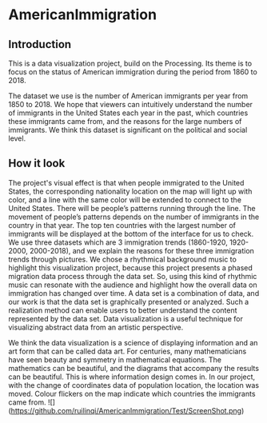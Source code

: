 # AmericanImmigration

## Introduction

This is a data visualization project, build on the Processing. Its theme is to focus on the status of American immigration during the period from 1860 to 2018.

The dataset we use is the number of American immigrants per year from 1850 to 2018. We hope that viewers can intuitively understand the number of immigrants in the United States each
year in the past, which countries these immigrants came from, and the reasons for the large numbers of immigrants. We think this dataset is significant on the political and social level.

## How it look

The project's visual effect is that when people immigrated to the United States, the corresponding nationality location on the map will light up with color, and a line with the same
color will be extended to connect to the United States. There will be people’s patterns running through the line. The movement of people’s patterns depends on the number of immigrants in
the country in that year. The top ten countries with the largest number of immigrants will be displayed at the bottom of the interface for us to check. We use three datasets which are 3 immigration trends (1860-1920, 1920-2000, 2000-2018), and we explain the reasons for these
three immigration trends through pictures. We chose a rhythmical background music to highlight this visualization project, because this project presents a phased migration data process
through the data set. So, using this kind of rhythmic music can resonate with the audience and highlight how the overall data on immigration has changed over time.
A data set is a combination of data, and our work is that the data set is graphically presented or analyzed. Such a realization method can enable users to better understand the content represented by the data set. Data visualization is a useful technique for visualizing abstract data
from an artistic perspective.


We think the data visualization is a science of displaying information and an art form that can be called data art. For centuries, many mathematicians have seen beauty and symmetry in mathematical equations. The mathematics can be beautiful, and the diagrams that accompany
the results can be beautiful. This is where information design comes in. In our project, with the change of coordinates data of population location, the location was moved. Colour flickers on
the map indicate which countries the immigrants came from.
![]
(https://github.com/ruilinqi/AmericanImmigration/Test/ScreenShot.png)  
